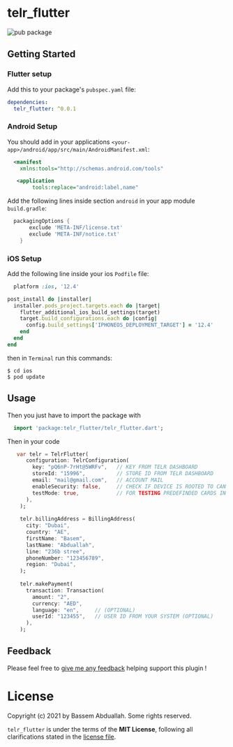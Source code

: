 # telr_flutter

![pub package](https://img.shields.io/pub/v/location.svg)

## Getting Started

### Flutter setup
Add this to your package's `pubspec.yaml` file:

```yaml
dependencies:
  telr_flutter: ^0.0.1
```

### Android Setup

 You should add in your applications `<your-app>/android/app/src/main/AndroidManifest.xml`:

```xml
  <manifest 
    xmlns:tools="http://schemas.android.com/tools"
```

```xml
   <application
        tools:replace="android:label,name"
```

Add the following lines inside section ``android`` in your app module `build.gradle`:

```gradle
  packagingOptions {
       exclude 'META-INF/license.txt'
       exclude 'META-INF/notice.txt'
    }
```

### iOS Setup
Add the following line inside your ios `Podfile` file:
```ruby
  platform :ios, '12.4'
```

```ruby
post_install do |installer|
  installer.pods_project.targets.each do |target|
    flutter_additional_ios_build_settings(target)
    target.build_configurations.each do |config|
      config.build_settings['IPHONEOS_DEPLOYMENT_TARGET'] = '12.4'
    end
  end
end
```
then in `Terminal` run this commands:
```
$ cd ios
$ pod update
```

## Usage

Then you just have to import the package with

```dart
  import 'package:telr_flutter/telr_flutter.dart';
```
Then in your code 
```dart
   var telr = TelrFlutter(
      configuration: TelrConfiguration(
        key: "pQ6nP-7rHt@5WRFv",   // KEY FROM TELR DASHBOARD
        storeId: "15996",          // STORE ID FROM TELR DASHBOARD
        email: "mail@gmail.com",   // ACCOUNT MAIL
        enableSecurity: false,     // CHECK IF DEVICE IS ROOTED TO CAN COMPLETE THE PROCESS OR NOT
        testMode: true,            // FOR TESTING PREDEFINDED CARDS IN YOUR ACCOUNT ONLY AND DON'T ACCEPT ANY REAL CARD 
      ),
    );
    
    telr.billingAddress = BillingAddress(
      city: "Dubai",
      country: "AE",
      firstName: "Basem",
      lastName: "Abduallah",
      line: "236b stree",
      phoneNumber: "123456789",
      region: "Dubai",
    );
    
    telr.makePayment(
      transaction: Transaction(
        amount: "2",
        currency: "AED",
        language: "en",     // (OPTIONAL)
        userId: "123455",   // USER ID FROM YOUR SYSTEM (OPTIONAL)
      ),
    );
```

## Feedback

Please feel free to [give me any feedback](https://github.com/BisoDevil/TelrFlutter/issues)
helping support this plugin !


# License

Copyright (c) 2021 by Bassem Abduallah. Some rights reserved.

`telr_flutter` is under the terms of the **MIT License**, following all clarifications stated in the [license file](license.md).